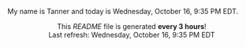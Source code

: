 My name is Tanner and today is Wednesday, October 16, 9:35 PM EDT.

<p align="center">This <i>README</i> file is generated <b>every 3 hours</b>!</br>Last refresh: Wednesday, October 16, 9:35 PM EDT<br /></p>
